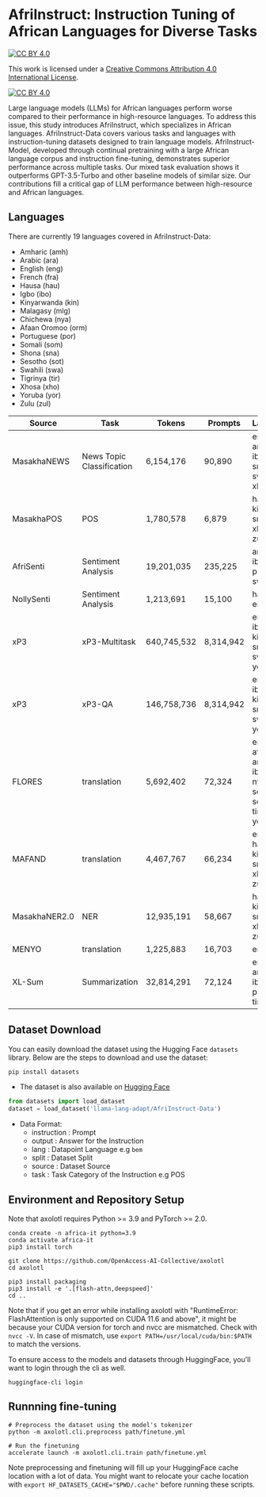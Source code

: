 # AfriInstruct: Instruction Tuning of African Languages for Diverse Tasks

[![CC BY 4.0][cc-by-shield]][cc-by]

This work is licensed under a
[Creative Commons Attribution 4.0 International License][cc-by].

[![CC BY 4.0][cc-by-image]][cc-by]

[cc-by]: http://creativecommons.org/licenses/by/4.0/
[cc-by-image]: https://i.creativecommons.org/l/by/4.0/88x31.png
[cc-by-shield]: https://img.shields.io/badge/License-CC%20BY%204.0-lightgrey.svg

Large language models (LLMs) for African languages perform worse compared to their performance in high-resource languages. To address this issue, this study introduces AfriInstruct, which specializes in African languages. AfriInstruct-Data covers various tasks and languages with instruction-tuning datasets designed to train language models. AfriInstruct-Model, developed through continual pretraining with a large African language corpus and instruction fine-tuning, demonstrates superior performance across multiple tasks. Our mixed task evaluation shows it outperforms GPT-3.5-Turbo and other baseline models of similar size. Our contributions fill a critical gap of LLM performance between high-resource and African languages.
## Languages

There are currently 19 languages covered in AfriInstruct-Data:

- Amharic (amh)
- Arabic (ara)
- English (eng)
- French (fra)
- Hausa (hau)
- Igbo (ibo)
- Kinyarwanda (kin)
- Malagasy (mlg)
- Chichewa (nya)
- Afaan Oromoo (orm)
- Portuguese (por)
- Somali (som)
- Shona (sna)
- Sesotho (sot)
- Swahili (swa)
- Tigrinya (tir)
- Xhosa (xho)
- Yoruba (yor)
- Zulu (zul)

| Source         | Task                      | Tokens      | Prompts   | Language                                                                          |
| -------------- |---------------------------| ----------- | --------- | --------------------------------------------------------------------------------- |
| MasakhaNEWS    | News Topic Classification | 6,154,176   | 90,890    | eng, fra, amh, hau, ibo, orm, sna, som, swa, tir, xho, yor                         |
| MasakhaPOS     | POS                       | 1,780,578   | 6,879     | hau, ibo, kin, nya, sna, swa, xho, yor, zul                                       |
| AfriSenti      | Sentiment Analysis        | 19,201,035  | 235,225   | amh, hau, ibo, yor, por, kin, swa                                                 |
| NollySenti     | Sentiment Analysis        | 1,213,691   | 15,100    | hau, ibo, eng, yor                                                                |
| xP3            | xP3-Multitask             | 640,745,532 | 8,314,942 | eng, ara, ibo, hau, kin, nya, sna, sot, swa, xho, yor, zul                        |
| xP3            | xP3-QA                    | 146,758,736 | 8,314,942 | eng, ara, ibo, hau, kin, nya, sna, sot, swa, xho, yor, zul                        |
| FLORES         | translation               | 5,692,402   | 72,324    | eng, fra, afr, amh, ara, hau, ibo, kin, nya, por, som, sna, sot, swa, tir, xho, yor, zul |
| MAFAND         | translation               | 4,467,767   | 66,234    | eng, amh, hau, ibo, kin, nya, sna, swa, xho, yor, zul                             |
| MasakhaNER2.0  | NER                       | 12,935,191  | 58,667    | hau, ibo, kin, nya, sna, swa, xho, yor, zul                                       |
| MENYO          | translation               | 1,225,883   | 16,703    | eng, yor                                                                          |
| XL-Sum         | Summarization             | 32,814,291  | 72,124    | eng, amh, ara, hau, ibo, orm, por, swa, tir, yor                                  |

## Dataset Download

You can easily download the dataset using the Hugging Face `datasets` library. Below are the steps to download and use the dataset:

```bash
pip install datasets
```

- The dataset is also available on [Hugging Face](https://huggingface.co/datasets/llama-lang-adapt/AfriInstruct-Data)

```python
from datasets import load_dataset
dataset = load_dataset('llama-lang-adapt/AfriInstruct-Data')
```

- Data Format:
  - instruction : Prompt 
  - output : Answer for the Instruction
  - lang : Datapoint Language e.g `bem`
  - split : Dataset Split
  - source : Dataset Source
  - task : Task Category of the Instruction e.g POS

## Environment and Repository Setup

Note that axolotl requires Python >= 3.9 and PyTorch >= 2.0.

```
conda create -n africa-it python=3.9
conda activate africa-it
pip3 install torch

git clone https://github.com/OpenAccess-AI-Collective/axolotl
cd axolotl

pip3 install packaging
pip3 install -e '.[flash-attn,deepspeed]'
cd ..
```

Note that if you get an error while installing axolotl with "RuntimeError: FlashAttention is only supported on CUDA 11.6 and above", it might be because your CUDA version for torch and nvcc are mismatched. Check with `nvcc -V`. In case of mismatch, use `export PATH=/usr/local/cuda/bin:$PATH` to match the versions.

To ensure access to the models and datasets through HuggingFace, you'll want to login through the cli as well.

```
huggingface-cli login
```

## Runnning fine-tuning

```
# Preprocess the dataset using the model's tokenizer
python -m axolotl.cli.preprocess path/finetune.yml 

# Run the finetuning
accelerate launch -m axolotl.cli.train path/finetune.yml
```

Note preprocessing and finetuning will fill up your HuggingFace cache location with a lot of data. You might want to relocate your cache location with `export HF_DATASETS_CACHE="$PWD/.cache"` before running these scripts.


